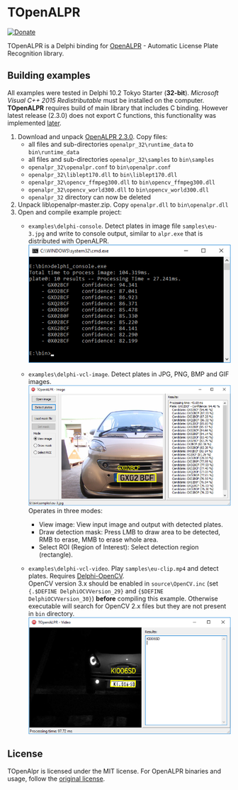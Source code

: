 # TOpenALPR
[![Donate](https://www.paypalobjects.com/en_US/i/btn/btn_donateCC_LG.gif)](https://www.paypal.com/cgi-bin/webscr?cmd=_s-xclick&hosted_button_id=SSCM9JJLXA8UC)

TOpenALPR is a Delphi binding for [OpenALPR](https://github.com/openalpr/openalpr) - Automatic License Plate Recognition library.

## Building examples
All examples were tested in Delphi 10.2 Tokyo Starter (**32-bit**). *Microsoft Visual C++ 2015 Redistributable* must be installed on the computer.  
**TOpenALPR** requires build of main library that includes C binding. However latest release (2.3.0) does not export C functions, this functionality was implemented [later](https://github.com/openalpr/openalpr/commit/ae9cb421028b324c3c556d09c9bf60b703443c78).  
1. Download and unpack [OpenALPR 2.3.0](https://github.com/openalpr/openalpr/releases/download/v2.3.0/openalpr-2.3.0-win-32bit.zip). Copy files:
   - all files and sub-directories `openalpr_32\runtime_data` to `bin\runtime_data`
   - all files and sub-directories `openalpr_32\samples` to `bin\samples`
   - `openalpr_32\openalpr.conf` to `bin\openalpr.conf`
   - `openalpr_32\liblept170.dll` to `bin\liblept170.dll`
   - `openalpr_32\opencv_ffmpeg300.dll` to `bin\opencv_ffmpeg300.dll`
   - `openalpr_32\opencv_world300.dll` to `bin\opencv_world300.dll`
   - `openalpr_32` directory can now be deleted
2. Unpack lib\openalpr-master.zip. Copy `openalpr.dll` to `bin\openalpr.dll`
3. Open and compile example project: 
   - `examples\delphi-console`. Detect plates in image file `samples\eu-3.jpg` and write to console output, similar to `alpr.exe` that is distributed with OpenALPR.
   ![delphi-console](examples/delphi-console/delphi-console.png)
   
   - `examples\delphi-vcl-image`. Detect plates in JPG, PNG, BMP and GIF images.  
   ![delphi-vcl-image](examples/delphi-vcl-image/delphi-vcl-image.png)
   Operates in three modes: 
      - View image: View input image and output with detected plates.
      - Draw detection mask: Press LMB to draw area to be detected, RMB to erase, MMB to erase whole area.
      - Select ROI (Region of Interest): Select detection region (rectangle).  
    
   - `examples\delphi-vcl-video`. Play `samples\eu-clip.mp4` and detect plates. Requires [Delphi-OpenCV](https://github.com/Laex/Delphi-OpenCV).  
   OpenCV version 3.x should be enabled in `source\OpenCV.inc` (set `{.$DEFINE DelphiOCVVersion_29}` and `{$DEFINE DelphiOCVVersion_30}`) **before** compiling this example. Otherwise executable will search for OpenCV 2.x files but they are not present in `bin` directory.
   ![delphi-vcl-video](examples/delphi-vcl-video/delphi-vcl-video.png)  
   
## License
TOpenAlpr is licensed under the MIT license.
For OpenALPR binaries and usage, follow the [original license](https://github.com/openalpr/openalpr#license).
